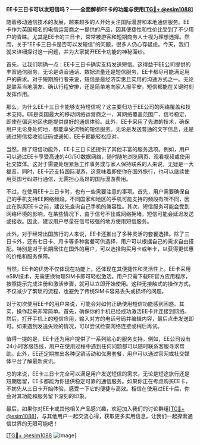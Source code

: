 **EE卡三日卡可以发短信吗？——全面解析EE卡的功能与使用[[TG💪+ @esim1088](https://t.me/s/esim1088)]**

随着移动通信技术的发展，越来越多的人开始关注国际漫游和本地通信服务。EE卡作为英国知名的电信运营商之一提供的产品，因其便捷性和性价比受到了不少用户的青睐。尤其是EE卡的三日卡，常常被游客和短期商务人士视为理想选择。然而，关于“EE卡三日卡是否可以发短信”的问题，很多人仍心存疑虑。今天，我们就来详细探讨这一问题，并为大家揭开EE卡功能的神秘面纱。

首先，让我们明确一点：EE卡三日卡确实支持发送短信。这得益于EE公司提供的丰富通信服务，无论是语音通话、数据流量还是短信服务，EE卡都尽可能满足用户的需求。对于短期旅行者来说，短信是最经济实惠且实用的沟通方式之一。无论是联系当地朋友、确认行程安排，还是简单地向家人报平安，短信都能在关键时刻发挥作用。

那么，为什么EE卡三日卡能够支持短信呢？这主要归功于EE公司的网络覆盖和技术支持。EE是英国最大的移动网络运营商之一，其网络覆盖范围广、信号稳定，即使在偏远地区也能提供良好的通信体验。此外，EE卡采用了先进的技术，确保用户无论身处何地，都能享受流畅的短信服务。无论是发送普通的文字信息，还是通过短信接收验证码或通知，EE卡都能轻松应对。

当然，除了短信功能外，EE卡三日卡还提供了其他丰富的服务选项。例如，用户可以通过EE卡享受高速的4G/5G数据网络，随时随地浏览网页、观看视频或使用社交媒体。这对于需要处理紧急工作事务或与家人保持联系的人来说，无疑是一大福音。同时，EE卡还支持国际漫游，这意味着即使你在国外旅行，也可以继续使用英国号码进行通信，无需担心高昂的国际漫游费用。

不过，在使用EE卡三日卡时，也有一些需要注意的事项。首先，用户需要确保自己的手机支持EE网络频段。不同国家和地区的手机可能支持的频段有所不同，因此在购买EE卡之前，建议先查询自己手机的兼容性。其次，短信服务可能会受到网络环境的影响。在某些情况下，由于信号不佳或网络拥堵，短信可能会延迟发送或接收。因此，建议用户尽量在信号较强的地方使用短信服务。

此外，对于经常出国旅行的人来说，EE卡还推出了多种灵活的套餐选择。除了三日卡外，还有七日卡、月卡等多种套餐可供选择，用户可以根据自己的需求自由搭配。特别是对于长期居住在国外的用户，可以选择购买月卡或年卡，以获得更优惠的价格和服务保障。

当然，EE卡的优势不仅体现在功能上，还体现在其便捷性和灵活性上。EE卡采用eSIM技术，无需更换物理SIM卡即可轻松激活。用户只需下载EE官方应用程序，按照提示完成注册和激活步骤，就可以立即开始使用。这种无接触式的操作方式，不仅减少了繁琐的流程，也避免了传统SIM卡容易丢失或损坏的问题。

对于初次使用EE卡的用户来说，可能会对如何正确使用短信功能感到困惑。其实，操作起来非常简单。首先，确保你的手机已经成功激活EE卡并连接到网络。然后，打开手机上的短信应用，输入对方的电话号码并编辑内容，最后点击发送即可。如果遇到发送失败的情况，可以尝试检查网络连接或稍后再试。

值得一提的是，EE卡还为用户提供了一系列贴心的服务支持。例如，EE公司设有24小时客服热线，用户在使用过程中遇到任何问题都可以随时联系客服寻求帮助。此外，EE还定期推出各种促销活动和优惠套餐，用户可以通过官网或社交媒体平台了解最新资讯。

总的来说，EE卡三日卡完全可以满足用户发送短信的需求。无论是短途旅行还是短期居留，EE卡都能为你提供稳定可靠的通信服务。如果你正在考虑购买EE卡，不妨先从三日卡开始体验，感受一下它的便捷与高效。相信在使用过EE卡后，你会对其功能和服务留下深刻的印象。

最后，如果你对EE卡或其他相关产品感兴趣，欢迎加入我们的讨论群组[[TG💪+ @esim1088](https://t.me/s/esim1088)]，与其他用户一起交流心得，获取更多实用信息。让我们一起探索通信世界的无限可能吧！

[[TG💪+ @esim1088](https://t.me/s/esim1088) ![Image](https://i.postimg.cc/4NQfJmqS/Snipaste-2025-05-13-00-14-12.png)]